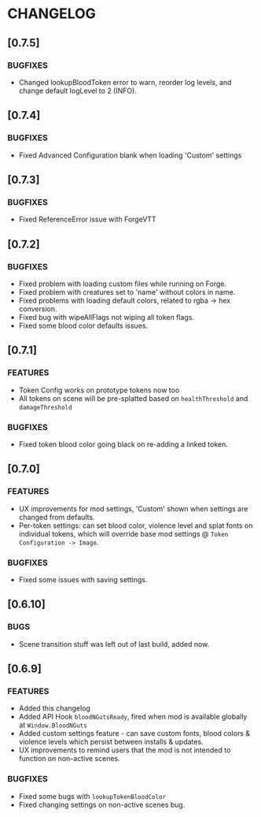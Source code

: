 # CHANGELOG

## [0.7.5]

### BUGFIXES

- Changed lookupBloodToken error to warn, reorder log levels, and change default logLevel to 2 (INFO).

## [0.7.4]

### BUGFIXES

- Fixed Advanced Configuration blank when loading 'Custom' settings

## [0.7.3]

### BUGFIXES

- Fixed ReferenceError issue with ForgeVTT

## [0.7.2]

### BUGFIXES

- Fixed problem with loading custom files while running on Forge.
- Fixed problem with creatures set to 'name' without colors in name.
- Fixed problems with loading default colors, related to rgba -> hex conversion.
- Fixed bug with wipeAllFlags not wiping all token flags.
- Fixed some blood color defaults issues.

## [0.7.1]

### FEATURES

- Token Config works on prototype tokens now too
- All tokens on scene will be pre-splatted based on `healthThreshold` and `damageThreshold`

### BUGFIXES

- Fixed token blood color going black on re-adding a linked token.

## [0.7.0]

### FEATURES

- UX improvements for mod settings, 'Custom' shown when settings are changed from defaults. 
- Per-token settings: can set blood color, violence level and splat fonts on individual tokens, which will override base mod settings @ `Token Configuration -> Image`.

### BUGFIXES

- Fixed some issues with saving settings.

## [0.6.10]

### BUGS

- Scene transition stuff was left out of last build, added now.

## [0.6.9]

### FEATURES

- Added this changelog
- Added API Hook `bloodNGutsReady`, fired when mod is available globally at `Window.BloodNGuts`
- Added custom settings feature - can save custom fonts, blood colors & violence levels which persist between installs & updates.
- UX improvements to remind users that the mod is not intended to function on non-active scenes.

### BUGFIXES

- Fixed some bugs with `lookupTokenBloodColor`
- Fixed changing settings on non-active scenes bug.
